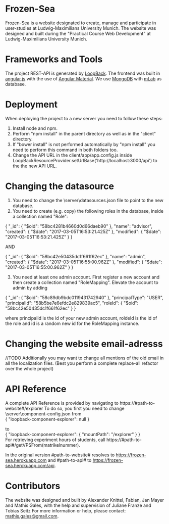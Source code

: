 # Frozen-Sea

Frozen-Sea is a website designated to create, manage and participate in user-studies at Ludwig-Maximilians University Munich. The website was designed and built during the "Practical Course Web Development" at Ludwig-Maximilians University Munich.

# Frameworks and Tools
The project REST-API is generated by [LoopBack](http://loopback.io).
The frontend was built in [angular.js](https://angularjs.org) with the use of [Angular Material](https://material.angularjs.org).
We use [MongoDB](https://www.mongodb.com) with [mLab](https://mlab.com) as database.

# Deployment
When deploying the project to a new server you need to follow these steps:
1) Install node and npm.  
2) Perform "npm install" in the parent directory as well as in the "client" directory.  
3) If "bower install" is not performed automatically by "npm install" you need to perform this command in both folders too.  
4) Change the API URL in the client/app/app.config.js inside LoopBackResourceProvider.setUrlBase('http://localhost:3000/api') to the the new API URL.  

# Changing the datasource
1) You need to change the \server\datasources.json file to point to the new database.  
2) You need to create (e.g. copy) the following roles in the database, inside a collection named "Role":   

{
    "_id": {
        "$oid": "58bc4281b4660d0d66daeb90"
    },
    "name": "advisor",
    "created": {
        "$date": "2017-03-05T16:53:21.425Z"
    },
    "modified": {
        "$date": "2017-03-05T16:53:21.425Z"
    }
}
  
AND  

{
    "_id": {
        "$oid": "58bc42e50435dc1f661f62ec"
    },
    "name": "admin",
    "created": {
        "$date": "2017-03-05T16:55:00.962Z"
    },
    "modified": {
        "$date": "2017-03-05T16:55:00.962Z"
    }
}  

3) You need at least one admin account. First register a new account and then create a collection named "RoleMapping". Elevate the account to admin by adding

{
    "_id": {
        "$oid": "58c89db9bdc0119431742940"
    },
    "principalType": "USER",
    "principalId": "58b5be7e6efdc2e829839ac5",
    "roleId": {
        "$oid": "58bc42e50435dc1f661f62ec"
    }
}  

where principalId is the id of your new admin account, roldeId is the id of the role and id is a random new id for the RoleMapping instance.
 
# Changing the website email-adresss
//TODO
Additionally you may want to change all mentions of the old email in all the localization files. (Best you perform a complete replace-all refactor over the whole project)

# API Reference
A complete API Reference is provided by navigating to https://#path-to-website#/explorer
To do so, you first you need to change \server\component-config.json from  
{
  "loopback-component-explorer": null
}  

to  
{
  "loopback-component-explorer": {
    "mountPath": "/explorer"
  }
}  
For retrieving experiment hours of students, call https://#path-to-api#/getVPSFrom(matrikelnummer).  

In the original version #path-to-website# resolves to https://frozen-sea.herokuapp.com and #path-to-api# to https://frozen-sea.herokuapp.com/api.

# Contributors
The website was designed and built by Alexander Knittel, Fabian, Jan Mayer and Mathis Gales, with the help and supervision of Juliane Franze and Tobias Seitz
For more information or help, please contact: mathis.gales@gmail.com.



